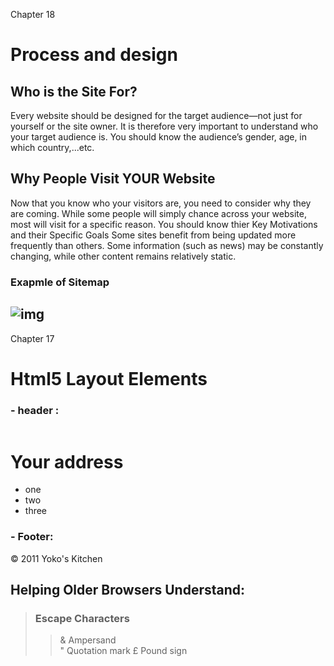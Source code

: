 Chapter 18 

# Process and design 

## Who is the Site For? 

Every website should be designed for the target audience—not just for yourself or the site owner. It is therefore very important to understand who your target audience is. 
You should know the audience’s gender, age, in which country,...etc. 

## Why People Visit YOUR Website 

Now that you know who your visitors are, you need to consider why they are coming. While some people will simply chance across your website, most will visit for a specific reason. You should know thier Key Motivations and their Specific Goals 
Some sites benefit from being updated more frequently than others. Some information (such as news) may be constantly changing, while other content remains relatively static. 
### Exapmle of Sitemap
![img](https://static-cse.canva.com/blob/160897/Beige-Cafe-Site-Map-Chart.jpg)
--------------- 
Chapter 17

# Html5 Layout Elements
### - header :
> <header>
<h1> Your address </h1>
<nav><ul>
<li>one </li>
<li>two </li>
<li>three </li>
</ul></nav>
</header>

### - Footer:
> <footer>
 &copy; 2011 Yoko's Kitchen
</footer>

## Helping Older Browsers Understand: 
> <!--[if lt IE 9]>
<script src="http://html5shiv.googlecode.com/svn/
 trunk/html5.js"></script>
<![endif]-->

Chapter 8
## Extra Markup

### Comments in HTML : <!-- -->

> <!-- comment goes here -->

### Escape Characters
>&   Ampersand  
"   Quotation mark 
£   Pound sign








